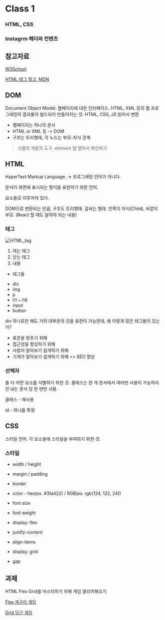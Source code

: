 # Class 1

### HTML, CSS
### Instagrm 헤더와 컨텐츠

## 참고자료
[W3School](https://www.w3schools.com/html/default.asp)

[HTML 태그 참고, MDN](https://developer.mozilla.org/ko/docs/Web/HTML/Element)

## DOM

Document Object Model. 웹페이지에 대한 인터페이스. HTML, XML 등의 웹 프로그래밍의 결과물이 빌드되어 만들어지는 것.
HTML, CSS, JS 읽어서 변환

* 웹페이지는 하나의 문서
* HTML or XML 등 -> DOM
* 구조는 트리형태, 각 노드는 부모-자식 관계

> 크롬의 개발자 도구, element 탭 열어서 확인하기

## HTML

HyperText Markup Language. -> 프로그래밍 언어가 아니다.

문서가 화면에 표시되는 형식을 표현하기 위한 언어.

요소들로 이루어져 있다.

DOM으로 변환되는 만큼, 구조도 트리형태. 감싸는 형태. 안쪽이 자식(Child), 바깥이 부모. (React 할 때도 알아야 되는 내용)

### 태그

![HTML_tag](https://mdn.mozillademos.org/files/9347/grumpy-cat-small.png)

1. 여는 태그
2. 닫는 태그
3. 내용

* 태그들

- div
- img
- p
- h1 ~ h6
- input
- button

div 하나로만 해도 거의 대부분의 것을 표현이 가능한데, 왜 이렇게 많은 태그들이 있는가? 

* 표준을 맞추기 위해
* 접근성을 향상하기 위해
* 사람이 알아보기 쉽게하기 위해
* 기계가 알아보기 쉽게하기 위해 => SEO 향상

### 선택자

둘 다 어떤 요소를 식별하기 위한 것. 클래스는 한 개 문서에서 여러번 사용이 가능하지만 id는 문서 당 한 번만 사용.

클래스 - 재사용

id - 하나를 특정

## CSS

스타일 언어. 각 요소들에 스타일을 부여하기 위한 것.

### 스타일

* width / height
* margin / padding
* border
* color - hex(ex. #3fa422) / RGB(ex. rgb(124, 122, 24))
* font size
* font weight

* display: flex
* justify-content
* align-items

* display: grid
* gap

## 과제

HTML Flex Grid를 마스터하기 위해 게임 클리어해오기

[Flex 개구리 게임](https://flexboxfroggy.com/#ko)

[Grid 당근 게임](https://cssgridgarden.com/#ko)
